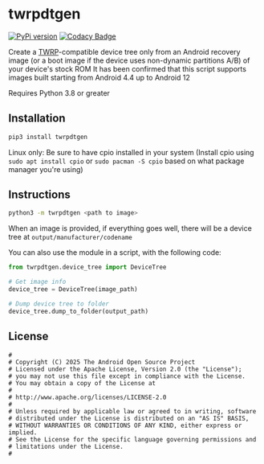 # twrpdtgen

[![PyPi version](https://img.shields.io/pypi/v/twrpdtgen)](https://pypi.org/project/twrpdtgen/)
[![Codacy Badge](https://app.codacy.com/project/badge/Grade/ae7d7a75522b4d079c497ff6d9e052d1)](https://www.codacy.com/gh/twrpdtgen/twrpdtgen/dashboard?utm_source=github.com&amp;utm_medium=referral&amp;utm_content=twrpdtgen/twrpdtgen&amp;utm_campaign=Badge_Grade)

Create a [TWRP](https://twrp.me/)-compatible device tree only from an Android recovery image (or a boot image if the device uses non-dynamic partitions A/B) of your device's stock ROM
It has been confirmed that this script supports images built starting from Android 4.4 up to Android 12

Requires Python 3.8 or greater

## Installation

```sh
pip3 install twrpdtgen
```

Linux only: Be sure to have cpio installed in your system (Install cpio using `sudo apt install cpio` or `sudo pacman -S cpio` based on what package manager you're using)

## Instructions

```sh
python3 -m twrpdtgen <path to image>
```

When an image is provided, if everything goes well, there will be a device tree at `output/manufacturer/codename`

You can also use the module in a script, with the following code:

```python
from twrpdtgen.device_tree import DeviceTree

# Get image info
device_tree = DeviceTree(image_path)

# Dump device tree to folder
device_tree.dump_to_folder(output_path)
```

## License

```
#
# Copyright (C) 2025 The Android Open Source Project
# Licensed under the Apache License, Version 2.0 (the "License");
# you may not use this file except in compliance with the License.
# You may obtain a copy of the License at
#
# http://www.apache.org/licenses/LICENSE-2.0
#
# Unless required by applicable law or agreed to in writing, software
# distributed under the License is distributed on an "AS IS" BASIS,
# WITHOUT WARRANTIES OR CONDITIONS OF ANY KIND, either express or implied.
# See the License for the specific language governing permissions and
# limitations under the License.
#
```

